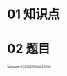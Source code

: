 # 01 知识点



# 02 题目

<img src="https://cvp.oss-cn-shanghai.aliyuncs.com/202502151508807.png" alt="image-20250215150823706" style="zoom:50%;" />